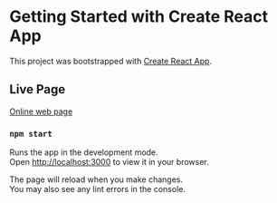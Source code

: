 # Getting Started with Create React App

This project was bootstrapped with [Create React App](https://github.com/facebook/create-react-app).

## Live Page

[Online web page](https://erick-calzada-portfolio.netlify.app/)

### `npm start`

Runs the app in the development mode.\
Open [http://localhost:3000](http://localhost:3000) to view it in your browser.

The page will reload when you make changes.\
You may also see any lint errors in the console.
